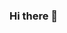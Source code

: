 ### Hi there 👋

<!--
**juamatx/juamatx** is a ✨ _special_ ✨ repository because its `README.md` (this file) appears on your GitHub profile.

Here are some ideas to get you started:

- 🔭 I’m currently working on ...
- 🌱 I’m currently learning ...
- 👯 I’m looking to collaborate on ...
- 🤔 I’m looking for help with ...
- 💬 Ask me about ...
- 📫 How to reach me: ...
- 😄 Pronouns: ...
- ⚡ Fun fact: ...

<a href="https://app.daily.dev/Juamatx"><img src="https://api.daily.dev/devcards/07df20fe669442448d37dcec73613986.png?r=vnr" width="400" alt="J M's Dev Card"/></a>
-->
